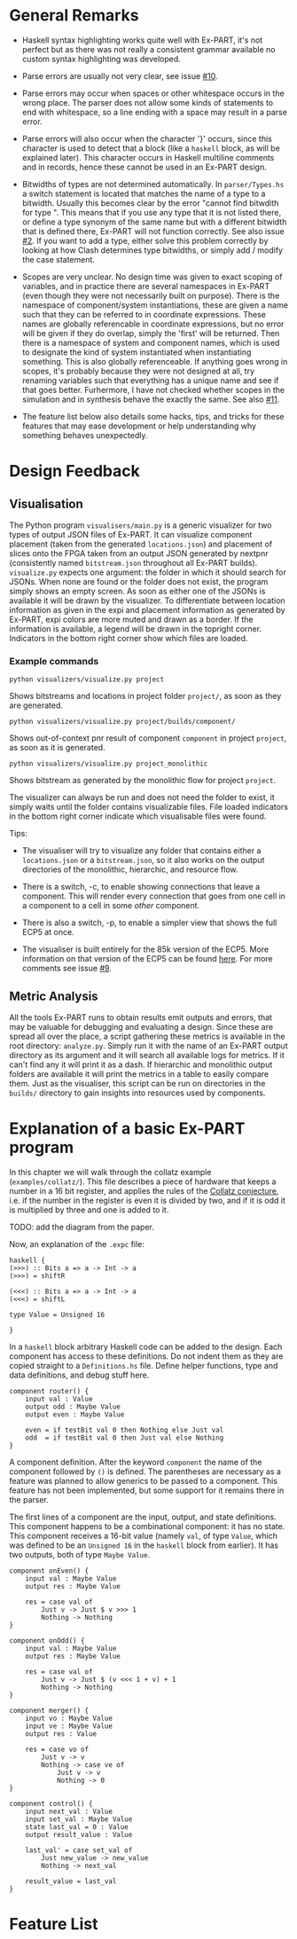 
# General Remarks

- Haskell syntax highlighting works quite well with Ex-PART, it's not perfect but as there was not really a consistent grammar available no custom syntax highlighting was developed.

- Parse errors are usually not very clear, see issue [#10](https://github.com/PietPtr/Ex-PART/issues/10).

- Parse errors may occur when spaces or other whitespace occurs in the wrong place. The parser does not allow some kinds of statements to end with whitespace, so a line ending with a space may result in a parse error.

- Parse errors will also occur when the character '}' occurs, since this character is used to detect that a block (like a `haskell` block, as will be explained later). This character occurs in Haskell multiline comments and in records, hence these cannot be used in an Ex-PART design.

- Bitwidths of types are not determined automatically. In `parser/Types.hs` a switch statement is located that matches the name of a type to a bitwidth. Usually this becomes clear by the error "cannot find bitwdith for type <Type>". This means that if you use any type that it is not listed there, or define a type synonym of the same name but with a different bitwidth that is defined there, Ex-PART will not function correctly. See also issue [#2](https://github.com/PietPtr/Ex-PART/issues/2). If you want to add a type, either solve this problem correctly by looking at how Clash determines type bitwidths, or simply add / modify the case statement.

- Scopes are very unclear. No design time was given to exact scoping of variables, and in practice there are several namespaces in Ex-PART (even though they were not necessarily built on purpose). There is the namespace of component/system instantiations, these are given a name such that they can be referred to in coordinate expressions. These names are globally referencable in coordinate expressions, but no error will be given if they do overlap, simply the 'first' will be returned. Then there is a namespace of system and component names, which is used to designate the kind of system instantiated when instantiating something. This is also globally referenceable. If anything goes wrong in scopes, it's probably because they were not designed at all, try renaming variables such that everything has a unique name and see if that goes better. Furhermore, I have not checked whether scopes in the simulation and in synthesis behave the exactly the same. See also [#11](https://github.com/PietPtr/Ex-PART/issues/11).

- The feature list below also details some hacks, tips, and tricks for these features that may ease development or help understanding why something behaves unexpectedly.



# Design Feedback

## Visualisation

The Python program `visualisers/main.py` is a generic visualizer for two types of output JSON files of Ex-PART. It can visualize component placement (taken from the generated `locations.json`) and placement of slices onto the FPGA taken from an output JSON generated by nextpnr (consistently named `bitstream.json` throughout all Ex-PART builds). `visualize.py` expects one argument: the folder in which it should search for JSONs. When none are found or the folder does not exist, the program simply shows an empty screen. As soon as either one of the JSONs is available it will be drawn by the visualizer. To differentiate between location information as given in the expi and placement information as generated by Ex-PART, expi colors are more muted and drawn as a border. If the information is available, a legend will be drawn in the topright corner. Indicators in the bottom right corner show which files are loaded.

### Example commands

`python visualizers/visualize.py project`

Shows bitstreams and locations in project folder `project/`, as soon as they are generated.

`python visualizers/visualize.py project/builds/component/`

Shows out-of-context pnr result of component `component` in project `project`, as soon as it is generated.

`python visualizers/visualize.py project_monolithic`

Shows bitstream as generated by the monolithic flow for project `project`. 

The visualizer can always be run and does not need the folder to exist, it simply waits until the folder contains visualizable files. File loaded indicators in the bottom right corner indicate which visualisable files were found.

Tips:

- The visualiser will try to visualize any folder that contains either a `locations.json` or a `bitstream.json`, so it also works on the output directories of the monolithic, hierarchic, and resource flow. 

- There is a switch, -c, to enable showing connections that leave a component. This will render every connection that goes from one cell in a component to a cell in some _other_ component. 

- There is also a switch, -p, to enable a simpler view that shows the full ECP5 at once.

- The visualiser is built entirely for the 85k version of the ECP5. More information on that version of the ECP5 can be found [here](http://yosyshq.net/prjtrellis-db/). For more comments see issue [#9](https://github.com/PietPtr/Ex-PART/issues/9).

## Metric Analysis

All the tools Ex-PART runs to obtain results emit outputs and errors, that may be valuable for debugging and evaluating a design. Since these are spread all over the place, a script gathering these metrics is available in the root directory: `analyze.py`. Simply run it with the name of an Ex-PART output directory as its argument and it will search all available logs for metrics. If it can't find any it will print it as a dash. If hierarchic and monolithic output folders are available it will print the metrics in a table to easily compare them. Just as the visualiser, this script can be run on directories in the `builds/` directory to gain insights into resources used by components.

# Explanation of a basic Ex-PART program

In this chapter we will walk through the collatz example (`examples/collatz/`). This file describes a piece of hardware that keeps a number in a 16 bit register, and applies the rules of the [Collatz conjecture](https://en.wikipedia.org/wiki/Collatz_conjecture), i.e. if the number in the register is even it is divided by two, and if it is odd it is multiplied by three and one is added to it. 

TODO: add the diagram from the paper.

Now, an explanation of the `.expc` file:

```
haskell {
(>>>) :: Bits a => a -> Int -> a
(>>>) = shiftR

(<<<) :: Bits a => a -> Int -> a
(<<<) = shiftL

type Value = Unsigned 16

}
```
In a `haskell` block arbitrary Haskell code can be added to the design. Each component has access to these definitions. Do not indent them as they are copied straight to a `Definitions.hs` file. Define helper functions, type and data definitions, and debug stuff here.

```
component router() {
    input val : Value
    output odd : Maybe Value
    output even : Maybe Value

    even = if testBit val 0 then Nothing else Just val
    odd  = if testBit val 0 then Just val else Nothing
}
```
A component definition. After the keyword `component` the name of the component followed by `()` is defined. The parentheses are necessary as a feature was planned to allow generics to be passed to a component. This feature has not been implemented, but some support for it remains there in the parser. 

The first lines of a component are the input, output, and state definitions. This component happens to be a combinational component: it has no state. This component receives a 16-bit value (namely `val`, of type `Value`, which was defined to be an `Unsigned 16` in the `haskell` block from earlier). It has two outputs, both of type `Maybe Value`.


```
component onEven() {
    input val : Maybe Value
    output res : Maybe Value

    res = case val of
        Just v -> Just $ v >>> 1
        Nothing -> Nothing
}

component onOdd() {
    input val : Maybe Value
    output res : Maybe Value

    res = case val of
        Just v -> Just $ (v <<< 1 + v) + 1
        Nothing -> Nothing
}

component merger() {
    input vo : Maybe Value
    input ve : Maybe Value
    output res : Value
    
    res = case vo of
        Just v -> v
        Nothing -> case ve of
            Just v -> v
            Nothing -> 0
}

component control() {
    input next_val : Value
    input set_val : Maybe Value
    state last_val = 0 : Value
    output result_value : Value

    last_val' = case set_val of
        Just new_value -> new_value
        Nothing -> next_val

    result_value = last_val
}
```

# Feature List

